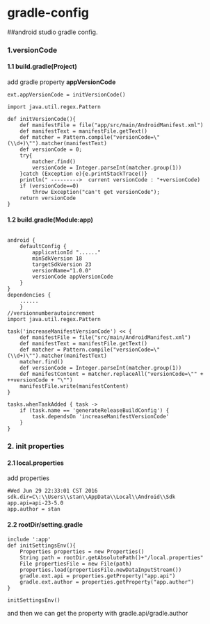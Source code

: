 # gradle-config
##android studio gradle config.
### 1.versionCode
#### 1.1 build.gradle(Project)
add gradle property **appVersionCode**
```
ext.appVersionCode = initVersionCode()

import java.util.regex.Pattern

def initVersionCode(){
    def manifestFile = file("app/src/main/AndroidManifest.xml")
    def manifestText = manifestFile.getText()
    def matcher = Pattern.compile("versionCode=\"(\\d+)\"").matcher(manifestText)
    def versionCode = 0;
    try{
        matcher.find()
        versionCode = Integer.parseInt(matcher.group(1))
    }catch (Exception e){e.printStackTrace()}
    println(" --------->  current versionCode : "+versionCode)
    if (versionCode==0)
        throw Exception("can't get versionCode");
    return versionCode
}
```
#### 1.2 build.gradle(Module:app)
```

android {
    defaultConfig {
        applicationId "......"
        minSdkVersion 18
        targetSdkVersion 23
        versionName="1.0.0"
        versionCode appVersionCode
    }
}
dependencies {
    ......
    }
//versionnumberautoincrement
import java.util.regex.Pattern

task('increaseManifestVersionCode') << {
    def manifestFile = file("src/main/AndroidManifest.xml")
    def manifestText = manifestFile.getText()
    def matcher = Pattern.compile("versionCode=\"(\\d+)\"").matcher(manifestText)
    matcher.find()
    def versionCode = Integer.parseInt(matcher.group(1))
    def manifestContent = matcher.replaceAll("versionCode=\"" + ++versionCode + "\"")
    manifestFile.write(manifestContent)
}

tasks.whenTaskAdded { task ->
    if (task.name == 'generateReleaseBuildConfig') {
        task.dependsOn 'increaseManifestVersionCode'
    }
}
```
### 2. init properties
#### 2.1 local.properties
add properties
```
#Wed Jun 29 22:33:01 CST 2016
sdk.dir=C\:\\Users\\stan\\AppData\\Local\\Android\\Sdk
app.api=api-23-5.0
app.author = stan
```
#### 2.2 rootDir/setting.gradle
```
include ':app'
def initSettingsEnv(){
    Properties properties = new Properties()
    String path = rootDir.getAbsolutePath()+"/local.properties"
    File propertiesFile = new File(path)
    properties.load(propertiesFile.newDataInputStream())
    gradle.ext.api = properties.getProperty("app.api")
    gradle.ext.author = properties.getProperty("app.author")
}

initSettingsEnv()
```
and then we can get the property with gradle.api/gradle.author
